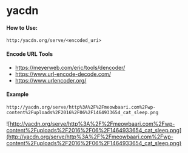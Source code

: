 # yacdn

#### How to Use:
```
http:/yacdn.org/serve/<encoded_uri>
```

#### Encode URL Tools
- https://meyerweb.com/eric/tools/dencoder/
- https://www.url-encode-decode.com/
- https://www.urlencoder.org/

#### Example
```
http://yacdn.org/serve/http%3A%2F%2Fmeowbaari.com%2Fwp-content%2Fuploads%2F2016%2F06%2F1464933654_cat_sleep.png
```
![http://yacdn.org/serve/http%3A%2F%2Fmeowbaari.com%2Fwp-content%2Fuploads%2F2016%2F06%2F1464933654_cat_sleep.png](http://yacdn.org/serve/http%3A%2F%2Fmeowbaari.com%2Fwp-content%2Fuploads%2F2016%2F06%2F1464933654_cat_sleep.png)
